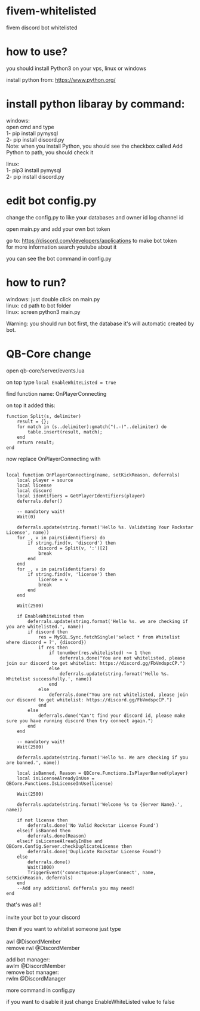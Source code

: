 # fivem-whitelisted
fivem discord bot whitelisted


# how to use?
you should install Python3 on your vps, linux or windows

install python from: https://www.python.org/

# install python libaray by command:
windows:<br />
open cmd and type<br />
1- pip install pymysql<br />
2- pip install discord.py<br />
Note: when you install Python, you should see the checkbox called Add Python to path, you should check it<br />


linux: <br />
1- pip3 install pymysql<br />
2- pip install discord.py<br />

# edit bot config.py
change the config.py to like your databases and owner id log channel id<br />

open main.py and add your own bot token <br />

go to: https://discord.com/developers/applications to make bot token<br /> for more information search youtube about it<br />

you can see the bot command in config.py<br />

# how to run?
windows: just double click on main.py<br />
linux: cd path to bot folder<br />
linux: screen python3 main.py<br />

Warning: you should run bot first, the database it's will automatic created by bot.<br />
# QB-Core change
open qb-core/server/events.lua

on top type ```local EnableWhiteListed = true```

find function name: OnPlayerConnecting

on top it added this: 

```
function Split(s, delimiter)
    result = {};
    for match in (s..delimiter):gmatch("(.-)"..delimiter) do
        table.insert(result, match);
    end
    return result;
end

```
now replace OnPlayerConnecting with
```

local function OnPlayerConnecting(name, setKickReason, deferrals)
    local player = source
    local license
    local discord
    local identifiers = GetPlayerIdentifiers(player)
    deferrals.defer()

    -- mandatory wait!
    Wait(0)

    deferrals.update(string.format('Hello %s. Validating Your Rockstar License', name))
    for _, v in pairs(identifiers) do
        if string.find(v, 'discord') then
            discord = Split(v, ':')[2]
            break
        end
    end
    for _, v in pairs(identifiers) do
        if string.find(v, 'license') then
            license = v
            break
        end
    end

    Wait(2500)

    if EnableWhiteListed then
        deferrals.update(string.format('Hello %s. we are checking if you are whitelisted.', name))
        if discord then
            res = MySQL.Sync.fetchSingle('select * from Whitelist where discord = ?', {discord})
            if res then
                if tonumber(res.whitelisted) ~= 1 then
                    deferrals.done("You are not whitelisted, please join our discord to get whitelist: https://discord.gg/FbVmdspcCP.")
                else
                    deferrals.update(string.format('Hello %s. Whitelist successfully.', name))
                end
            else
                deferrals.done("You are not whitelisted, please join our discord to get whitelist: https://discord.gg/FbVmdspcCP.")
            end
        else
            deferrals.done("Can't find your discord id, please make sure you have running discord then try connect again.")
        end
    end

    -- mandatory wait!
    Wait(2500)

    deferrals.update(string.format('Hello %s. We are checking if you are banned.', name))

    local isBanned, Reason = QBCore.Functions.IsPlayerBanned(player)
    local isLicenseAlreadyInUse = QBCore.Functions.IsLicenseInUse(license)

    Wait(2500)

    deferrals.update(string.format('Welcome %s to {Server Name}.', name))

    if not license then
        deferrals.done('No Valid Rockstar License Found')
    elseif isBanned then
        deferrals.done(Reason)
    elseif isLicenseAlreadyInUse and QBCore.Config.Server.checkDuplicateLicense then
        deferrals.done('Duplicate Rockstar License Found')
    else
        deferrals.done()
        Wait(1000)
        TriggerEvent('connectqueue:playerConnect', name, setKickReason, deferrals)
    end
    --Add any additional defferals you may need!
end

```

that's was all!!<br />
<br />
invite your bot to your discord<br />

then if you want to whitelist someone just type<br />
<br />
awl @DiscordMember<br />
remove
rwl @DiscordMember<br />

add bot manager:<br />
awlm @DiscordMember<br />
remove bot manager:<br />
rwlm @DiscordManager<br />

more command in config.py<br />

if you want to disable it just change EnableWhiteListed value to false

